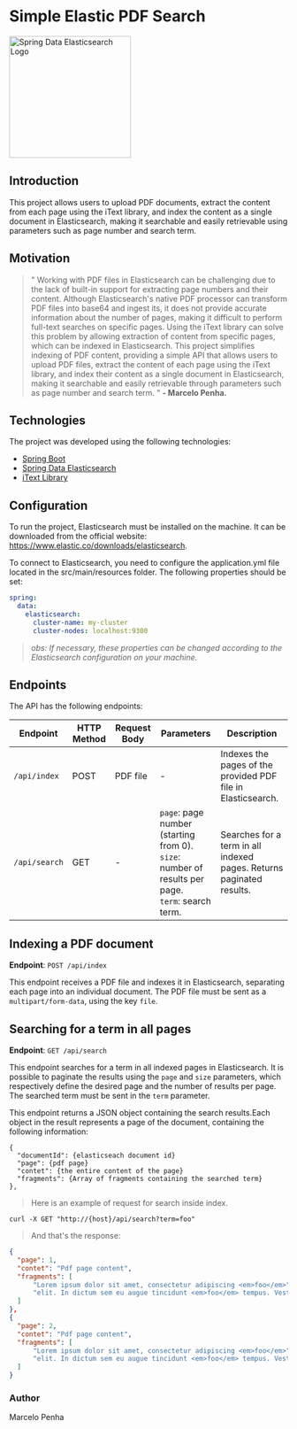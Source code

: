 # Simple Elastic PDF Search

<p align="start">
  <img width="220px" src="https://mkyong.com/wp-content/uploads/2017/03/spring-data-elasticsearch-logo.png" alt="Spring Data Elasticsearch Logo">
</p>

## Introduction
<p >
  This project allows users to upload PDF documents, extract the content from each page using the iText library, and index the content as a single document in Elasticsearch, making it searchable and easily retrievable using parameters such as page number and search term. 
</p>

## Motivation
> " Working with PDF files in Elasticsearch can be challenging due to the lack of built-in support for extracting page numbers and their content. Although Elasticsearch's native PDF processor can transform PDF files into base64 and ingest its, it does not provide accurate information about the number of pages, making it difficult to perform full-text searches on specific pages. Using the iText library can solve this problem by allowing extraction of content from specific pages, which can be indexed in Elasticsearch. This project simplifies indexing of PDF content, providing a simple API that allows users to upload PDF files, extract the content of each page using the iText library, and index their content as a single document in Elasticsearch, making it searchable and easily retrievable through parameters such as page number and search term. " <b> - Marcelo Penha.</b>
> 


## Technologies
The project was developed using the following technologies:

- [Spring Boot](https://spring.io/projects/spring-boot)
- [Spring Data Elasticsearch](https://spring.io/projects/spring-data-elasticsearch)
- [iText Library](https://itextpdf.com/)

## Configuration

To run the project, Elasticsearch must be installed on the machine. It can be downloaded from the official website: https://www.elastic.co/downloads/elasticsearch.

To connect to Elasticsearch, you need to configure the application.yml file located in the src/main/resources folder. The following properties should be set:

```yaml
spring:
  data:
    elasticsearch:
      cluster-name: my-cluster
      cluster-nodes: localhost:9300
```

> <i> obs: If necessary, these properties can be changed according to the Elasticsearch configuration on your machine. </i>

## Endpoints

The API has the following endpoints:

| Endpoint | HTTP Method | Request Body | Parameters | Description |
| --- | --- | --- | --- | --- |
| `/api/index` | POST | PDF file | - | Indexes the pages of the provided PDF file in Elasticsearch. |
| `/api/search` | GET | - | `page`: page number (starting from 0).<br>`size`: number of results per page.<br>`term`: search term. | Searches for a term in all indexed pages. Returns paginated results. |

## Indexing a PDF document

**Endpoint**: `POST /api/index`

This endpoint receives a PDF file and indexes it in Elasticsearch, separating each page into an individual document. The PDF file must be sent as a `multipart/form-data`, using the key `file`.

## Searching for a term in all pages

**Endpoint**: `GET /api/search`

This endpoint searches for a term in all indexed pages in Elasticsearch. It is possible to paginate the results using the `page` and `size` parameters, which respectively define the desired page and the number of results per page. The searched term must be sent in the `term` parameter.

This endpoint returns a JSON object containing the search results.Each object in the result represents a page of the document, containing the following information:

```
{
  "documentId": {elasticseach document id}
  "page": {pdf page}
  "contet": {the entire content of the page}
  "fragments": {Array of fragments containing the searched term}
},
```

> Here is an example of request for search inside index.

```curl
curl -X GET "http://{host}/api/search?term=foo"
```
> And that's the response:

```json
{
  "page": 1,
  "contet": "Pdf page content",
  "fragments": [ 
      "Lorem ipsum dolor sit amet, consectetur adipiscing <em>foo</em>",
      "elit. In dictum sem eu augue tincidunt <em>foo</em> tempus. Vestibulum ante ipsum"
  ]
},
{
  "page": 2,
  "contet": "Pdf page content",
  "fragments": [ 
      "Lorem ipsum dolor sit amet, consectetur adipiscing <em>foo</em>",
      "elit. In dictum sem eu augue tincidunt <em>foo</em> tempus. Vestibulum ante ipsum"
  ]
}
```
### Author
Marcelo Penha
